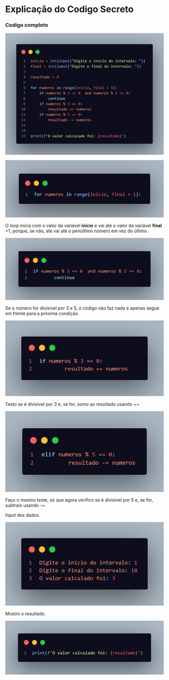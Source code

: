 # Explicação do Codigo Secreto

### Codigo completo
![imagem do codigo](img/image-7.png)

![trecho do for](img/image-1.png)
<p>O loop inicia com o valor da variável <strong>início</strong> e vai até o valor da variável <strong>final</strong> +1, porque, se não, ele vai até o penúltimo número em vez do último.</p>

![trecho da condição](img/image-2.png)
<p>Se o número for divisível por 3 e 5, o código não faz nada e apenas segue em frente para a próxima condição.</p>

![trecho da condição](img/image-3.png)
<p>Testo se é divisível por 3 e, se for, somo ao resultado usando +=.</p>


![trecho da condição](img/image-4.png)
<p>Faço o mesmo teste, só que agora verifico se é divisível por 5 e, se for, subtraio usando -=.</p>

<p>Input dos dados.</p>

![alt text](img/image-6.png)

<p>Mostro o resultado.</p>

![alt text](img/image-5.png)
